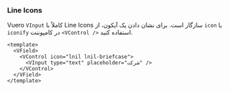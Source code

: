 ### Line Icons

Vuero `VInput` کاملاً با Line Icons سازگار است.
برای نشان دادن یک آیکون، از `icon` یا `iconify` در کامپوننت `<VControl />` استفاده کنید.

<!--code-->

```vue
<template>
  <VField>
    <VControl icon="lnil lnil-briefcase">
      <VInput type="text" placeholder="شرکت" />
    </VControl>
  </VField>
</template>
```

<!--/code-->

<!--example-->

<VField>
  <VControl icon="lnil lnil-briefcase">
    <VInput
      type="text"
      placeholder="شرکت"
    />
  </VControl>
</VField>

<!--/example-->
